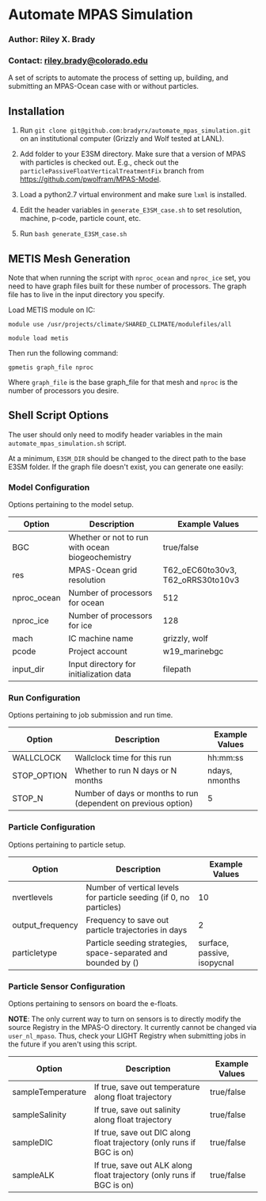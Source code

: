 # Automate MPAS Simulation

### Author: Riley X. Brady
### Contact: riley.brady@colorado.edu

A set of scripts to automate the process of setting up, building, and submitting an MPAS-Ocean case with or without particles.

## Installation

1. Run `git clone git@github.com:bradyrx/automate_mpas_simulation.git` on an institutional computer (Grizzly and Wolf tested at LANL).

2. Add folder to your E3SM directory. Make sure that a version of MPAS with particles is checked out. E.g., check out the `particlePassiveFloatVerticalTreatmentFix` branch from https://github.com/pwolfram/MPAS-Model.

3. Load a python2.7 virtual environment and make sure `lxml` is installed.

4. Edit the header variables in `generate_E3SM_case.sh` to set resolution, machine, p-code, particle count, etc.

5. Run `bash generate_E3SM_case.sh`

## METIS Mesh Generation

Note that when running the script with `nproc_ocean` and `nproc_ice` set, you need to have graph files built for these number of processors. The graph file has to live in the input directory you specify. 

Load METIS module on IC:

`module use /usr/projects/climate/SHARED_CLIMATE/modulefiles/all`

`module load metis`

Then run the following command:

`gpmetis graph_file nproc`

Where `graph_file` is the base graph_file for that mesh and `nproc` is the number of processors you desire.

## Shell Script Options

The user should only need to modify header variables in the main `automate_mpas_simulation.sh` script.

At a minimum, `E3SM_DIR` should be changed to the direct path to the base E3SM folder. If the graph file doesn't exist, you can generate one easily:

### Model Configuration

Options pertaining to the model setup.

| Option      |  Description                                     | Example Values                    |
|-------------|--------------------------------------------------|-----------------------------------|
| BGC         | Whether or not to run with ocean biogeochemistry | true/false                        |
| res         | MPAS-Ocean grid resolution                       | T62_oEC60to30v3, T62_oRRS30to10v3 |
| nproc_ocean | Number of processors for ocean                   | 512                               |
| nproc_ice   | Number of processors for ice                     | 128                               |
| mach        | IC machine name                                  | grizzly, wolf                     |
| pcode       | Project account                                  | w19_marinebgc                     |
| input_dir   | Input directory for initialization data          | filepath                          |

### Run Configuration

Options pertaining to job submission and run time.

| Option      |  Description                                                   | Example Values |
|-------------|----------------------------------------------------------------|----------------|
| WALLCLOCK   | Wallclock time for this run                                    | hh:mm:ss       |
| STOP_OPTION | Whether to run N days or N months                              | ndays, nmonths |
| STOP_N      | Number of days or months to run (dependent on previous option) | 5              |

### Particle Configuration

Options pertaining to particle setup.

| Option           |  Description                                                        | Example Values              |
|------------------|---------------------------------------------------------------------|-----------------------------|
| nvertlevels      | Number of vertical levels for particle seeding (if 0, no particles) | 10                          |
| output_frequency | Frequency to save out particle trajectories in days                 | 2                           |
| particletype     | Particle seeding strategies, space-separated and bounded by ()      | surface, passive, isopycnal |

### Particle Sensor Configuration

Options pertaining to sensors on board the e-floats.

**NOTE**: The only current way to turn on sensors is to directly modify the source Registry in the MPAS-O directory. It currently cannot be changed via `user_nl_mpaso`. Thus, check your LIGHT Registry when submitting jobs in the future if you aren't using this script.

| Option            |  Description                                                          | Example Values |
|-------------------|-----------------------------------------------------------------------|----------------|
| sampleTemperature | If true, save out temperature along float trajectory                  | true/false     |
| sampleSalinity    | If true, save out salinity along float trajectory                     | true/false     |
| sampleDIC         | If true, save out DIC along float trajectory (only runs if BGC is on) | true/false     |
| sampleALK         | If true, save out ALK along float trajectory (only runs if BGC is on) | true/false     |


